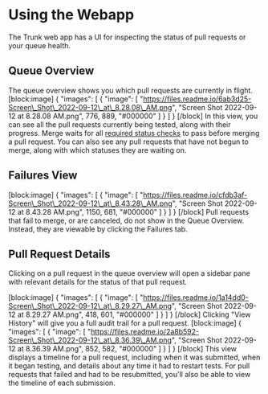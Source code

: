 # Using the Webapp

The Trunk web app has a UI for inspecting the status of pull requests or your queue health.

## Queue Overview

The queue overview shows you which pull requests are currently in flight. \[block:image] { "images": \[ { "image": \[ "https://files.readme.io/6ab3d25-Screen\_Shot\_2022-09-12\_at\_8.28.08\_AM.png", "Screen Shot 2022-09-12 at 8.28.08 AM.png", 776, 889, "#000000" ] } ] } \[/block] In this view, you can see all the pull requests currently being tested, along with their progress. Merge waits for all [required status checks](https://docs.trunk.io/docs/reference#required-status-checks) to pass before merging a pull request. You can also see any pull requests that have not begun to merge, along with which statuses they are waiting on.

## Failures View

\[block:image] { "images": \[ { "image": \[ "https://files.readme.io/cfdb3af-Screen\_Shot\_2022-09-12\_at\_8.43.28\_AM.png", "Screen Shot 2022-09-12 at 8.43.28 AM.png", 1150, 681, "#000000" ] } ] } \[/block] Pull requests that fail to merge, or are canceled, do not show in the Queue Overview. Instead, they are viewable by clicking the Failures tab.

## Pull Request Details

Clicking on a pull request in the queue overview will open a sidebar pane with relevant details for the status of that pull request.

\[block:image] { "images": \[ { "image": \[ "https://files.readme.io/1a14dd0-Screen\_Shot\_2022-09-12\_at\_8.29.27\_AM.png", "Screen Shot 2022-09-12 at 8.29.27 AM.png", 418, 601, "#000000" ] } ] } \[/block] Clicking "View History" will give you a full audit trail for a pull request. \[block:image] { "images": \[ { "image": \[ "https://files.readme.io/2a8b592-Screen\_Shot\_2022-09-12\_at\_8.36.39\_AM.png", "Screen Shot 2022-09-12 at 8.36.39 AM.png", 852, 582, "#000000" ] } ] } \[/block] This view displays a timeline for a pull request, including when it was submitted, when it began testing, and details about any time it had to restart tests. For pull requests that failed and had to be resubmitted, you'll also be able to view the timeline of each submission.

